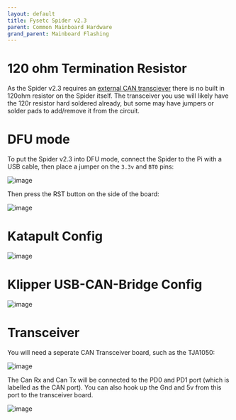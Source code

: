 ```yaml
---
layout: default 
title: Fysetc Spider v2.3
parent: Common Mainboard Hardware
grand_parent: Mainboard Flashing
---
```


# 120 ohm Termination Resistor

As the Spider v2.3 requires an [external CAN transciever](#transceiver) there is no built in 120ohm resistor on the Spider itself. The transceiver you use will likely have the 120r resistor hard soldered already, but some may have jumpers or solder pads to add/remove it from the circuit.

# DFU mode

To put the Spider v2.3 into DFU mode, connect the Spider to the Pi with a USB cable, then place a jumper on the `3.3v` and `BT0` pins:

![image](https://github.com/user-attachments/assets/491e2e1c-7b56-419b-a0ec-e08707820030)



Then press the RST button on the side of the board:

![image](https://github.com/user-attachments/assets/05a5354b-e578-4655-b0db-fd5021f3efbb)


# Katapult Config

![image](https://github.com/user-attachments/assets/b99edc19-008a-43fa-be5a-21434b081185)

# Klipper USB-CAN-Bridge Config

![image](https://user-images.githubusercontent.com/124253477/221349817-d7381c21-fecc-4111-a34b-bf0522cd456e.png)


# Transceiver
You will need a seperate CAN Transceiver board, such as the TJA1050:

![image](https://github.com/Esoterical/voron_canbus/assets/124253477/2df10f80-8239-4368-9aa4-e1abe9ded541)

The Can Rx and Can Tx will be connected to the PD0 and PD1 port (which is labelled as the CAN port). You can also hook up the Gnd and 5v from this port to the transceiver board.

![image](https://user-images.githubusercontent.com/124253477/221392424-3454c8da-a7b5-48a7-add6-9e9b751fc3b4.png)
